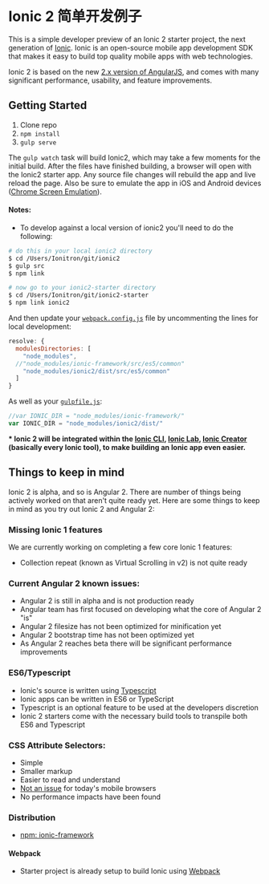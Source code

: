 # Ionic 2 简单开发例子

This is a simple developer preview of an Ionic 2 starter project, the next generation of [Ionic](http://ionicframework.com/). Ionic is an open-source mobile app development SDK that makes it easy to build top quality mobile apps with web technologies.

Ionic 2 is based on the new [2.x version of AngularJS](https://angular.io/), and comes with many significant performance, usability, and feature improvements.


## Getting Started

1. Clone repo
2. `npm install`
3. `gulp serve`

The `gulp watch` task will build Ionic2, which may take a few moments for the initial build. After the files have finished building, a browser will open with the Ionic2 starter app. Any source file changes will rebuild the app and live reload the page. Also be sure to emulate the app in iOS and Android devices ([Chrome Screen Emulation](https://developer.chrome.com/devtools/docs/device-mode#screen-emulator)).

#### Notes:
- To develop against a local version of ionic2 you'll need to do the following:
```bash
# do this in your local ionic2 directory
$ cd /Users/Ionitron/git/ionic2
$ gulp src
$ npm link

# now go to your ionic2-starter directory
$ cd /Users/Ionitron/git/ionic2-starter
$ npm link ionic2
```
And then update your [`webpack.config.js`](https://github.com/driftyco/ionic2-starter/blob/master/webpack.config.js#L37) file by uncommenting the lines for local development:
```js
resolve: {
  modulesDirectories: [
    "node_modules",
  //"node_modules/ionic-framework/src/es5/common"
    "node_modules/ionic2/dist/src/es5/common"
  ]
}
```
As well as your [`gulpfile.js`](https://github.com/driftyco/ionic2-starter/blob/master/gulpfile.js#L19):
```js
//var IONIC_DIR = "node_modules/ionic-framework/"
var IONIC_DIR = "node_modules/ionic2/dist/"
```


__* Ionic 2 will be integrated within the [Ionic CLI](https://www.npmjs.com/package/ionic), [Ionic Lab](http://lab.ionic.io/), [Ionic Creator](http://creator.ionic.io/) (basically every Ionic tool), to make building an Ionic app even easier.__

## Things to keep in mind

Ionic 2 is alpha, and so is Angular 2. There are number of things being actively worked on that aren't quite ready yet. Here are some things to keep in mind as you try out Ionic 2 and Angular 2:

### Missing Ionic 1 features

We are currently working on completing a few core Ionic 1 features:

- Collection repeat (known as Virtual Scrolling in v2) is not quite ready

### Current Angular 2 known issues:

- Angular 2 is still in alpha and is not production ready
- Angular team has first focused on developing what the core of Angular 2 "is"
- Angular 2 filesize has not been optimized for minification yet
- Angular 2 bootstrap time has not been optimized yet
- As Angular 2 reaches beta there will be significant performance improvements


### ES6/Typescript

- Ionic's source is written using [Typescript](http://www.typescriptlang.org/)
- Ionic apps can be written in ES6 or TypeScript
- Typescript is an optional feature to be used at the developers discretion
- Ionic 2 starters come with the necessary build tools to transpile both ES6 and Typescript


### CSS Attribute Selectors:

- Simple
- Smaller markup
- Easier to read and understand
- [Not an issue](https://twitter.com/paul_irish/status/311610425617838081) for today's mobile browsers
- No performance impacts have been found


### Distribution

 - [npm: ionic-framework](https://www.npmjs.com/package/ionic-framework)


#### Webpack

- Starter project is already setup to build Ionic using [Webpack](http://webpack.github.io/)
